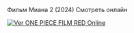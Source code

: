 Фильм Миана 2 (2024) Смотреть онлайн
<p><a href="https://2en7vtt5.3b5n.shop/p/HzJXFLBY" target="_blank" rel="noopener noreferrer"><img src="https://i.imgur.com/2skYgg1.gif?top-gun-maverick" alt="Ver ONE PIECE FILM RED Online" /></a></p>
<p>&nbsp;</p>
